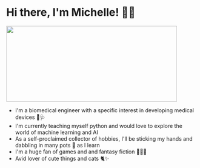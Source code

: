# Hi there, I'm Michelle! 👋🥰
<img src="https://static.vecteezy.com/system/resources/thumbnails/029/128/899/small_2x/cute-cat-wave-hand-cartoon-doodle-flat-style-png.png" width="450" height="200" />

- I'm a biomedical engineer with a specific interest in developing medical devices 🤖🩺
- I'm currently teaching myself python and would love to explore the world of machine learning and AI 
- As a self-proclaimed collector of hobbies, I'll be sticking my hands and dabbling in many pots 🍯 as I learn 
- I'm a huge fan of games and and fantasy fiction 🐲🧙‍♂️
- Avid lover of cute things and cats 🐈✨


<!---
mlyysimon/mlyysimon is a ✨ special ✨ repository because its `README.md` (this file) appears on your GitHub profile.
You can click the Preview link to take a look at your changes.
--->
